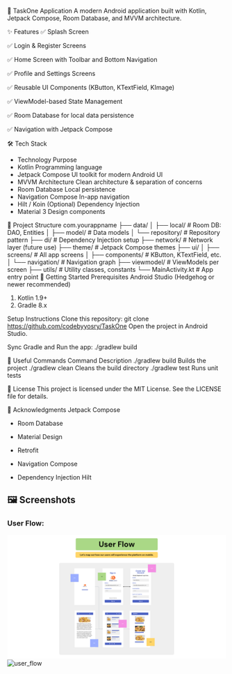📱 TaskOne Application
A modern Android application built with Kotlin, Jetpack Compose, Room Database, and MVVM architecture.

✨ Features
✅ Splash Screen

✅ Login & Register Screens

✅ Home Screen with Toolbar and Bottom Navigation

✅ Profile and Settings Screens

✅ Reusable UI Components (KButton, KTextField, KImage)

✅ ViewModel-based State Management

✅ Room Database for local data persistence

✅ Navigation with Jetpack Compose

🛠️ Tech Stack

* Technology Purpose
* Kotlin Programming language
* Jetpack Compose UI toolkit for modern Android UI
* MVVM Architecture Clean architecture & separation of concerns
* Room Database Local persistence
* Navigation Compose In-app navigation
* Hilt / Koin (Optional)    Dependency Injection
* Material 3 Design components

📂 Project Structure
com.yourappname
├── data/
│   ├── local/             # Room DB: DAO, Entities
│   ├── model/             # Data models
│   └── repository/        # Repository pattern
├── di/                    # Dependency Injection setup
├── network/               # Network layer (future use)
├── theme/                 # Jetpack Compose themes
├── ui/
│   ├── screens/           # All app screens
│   ├── components/        # KButton, KTextField, etc.
│   └── navigation/        # Navigation graph
├── viewmodel/             # ViewModels per screen
├── utils/                 # Utility classes, constants
└── MainActivity.kt        # App entry point
🚀 Getting Started
Prerequisites
Android Studio (Hedgehog or newer recommended)

1. Kotlin 1.9+
2. Gradle 8.x

Setup Instructions
Clone this repository:
git clone https://github.com/codebyyosry/TaskOne
Open the project in Android Studio.

Sync Gradle and Run the app:
./gradlew build

🧰 Useful Commands
Command	Description
./gradlew build	Builds the project
./gradlew clean	Cleans the build directory
./gradlew test	Runs unit tests

📝 License
This project is licensed under the MIT License. See the LICENSE file for details.

🙌 Acknowledgments
Jetpack Compose

* Room Database

* Material Design

* Retrofit

* Navigation Compose

* Dependency Injection Hilt


## 🖼️ Screenshots

### User Flow:
![User Flow](screenshots/user_flow.png)
<img width="1920" height="1080" alt="user_flow" src="https://github.com/user-attachments/assets/f27ce2b4-b580-4f75-872e-37b9dec00fcc" />

